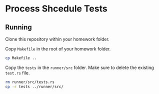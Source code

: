 # Process Shcedule Tests

## Running

Clone this repository within your homework folder.

Copy `Makefile` in the root of your homework folder.

```bash
cp Makefile ..
```

Copy the `tests` in the `runner/src` folder. Make sure to delete the 
existing `test.rs` file.

```bash
rm runner/src/tests.rs
cp -r tests ../runner/src/
```
